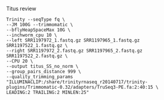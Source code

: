 Titus review

	Trinity --seqType fq \	--JM 100G --trimmomatic \	--bflyHeapSpaceMax 10G \	--inchworm_cpu 10 \	--left SRR1197972_1.fastq.gz SRR1197965_1.fastq.gz SRR1197522_1.fastq.gz \	--right SRR1197972_2.fastq.gz SRR1197965_2.fastq.gz SRR1197522_2.fastq.gz \	--CPU 20 \	--output titus_SS_no_norm \	--group_pairs_distance 999 \	--quality_trimming_params "ILLUMINACLIP:/share/trinityrnaseq_r20140717/trinity-plugins/Trimmomatic-0.32/adapters/TruSeq3-PE.fa:2:40:15 \	LEADING:2 TRAILING:2 MINLEN:25"